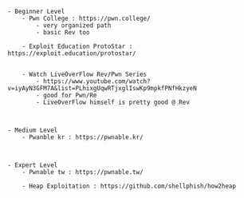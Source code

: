     - Beginner Level
        - Pwn College : https://pwn.college/
            - very organized path
            - basic Rev too
            
        - Exploit Education ProtoStar : https://exploit.education/protostar/


        - Watch LiveOverFlow Rev/Pwn Series
            - https://www.youtube.com/watch?v=iyAyN3GFM7A&list=PLhixgUqwRTjxglIswKp9mpkfPNfHkzyeN 
            - good for Pwn/Re
            - LiveOverFlow himself is pretty good @ Rev



    - Medium Level
        - Pwanble kr : https://pwnable.kr/



    - Expert Level
        - Pwnable tw : https://pwnable.tw/
        
        - Heap Exploitation : https://github.com/shellphish/how2heap